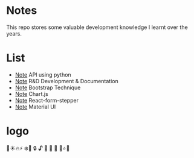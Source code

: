 # Notes
This repo stores some valuable development knowledge I learnt over the years. 

# List
- [Note](./API.md) API using python 
- [Note](./R&D.md) R&D Development & Documentation
- [Note](./Bootstrap.md) Bootstrap Technique
- [Note](./chart-js.md) Chart.js
- [Note](./stepper.md) React-form-stepper
- [Note](./Material-UI.md) Material UI



# logo

🌙☀️🔥⚡️ ❄️📁 🔒 🔓 🔏 🔐 🔑 🔧⭐️📍
